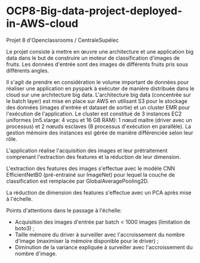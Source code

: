 # OCP8-Big-data-project-deployed-in-AWS-cloud
Projet 8 d'Openclassrooms / CentraleSupélec

Le projet consiste à mettre en œuvre une architecture et une application big data dans le but de construire un moteur de classification d'images de fruits.
Les données d'entrée sont des images de différents fruits pris sous différents angles.

Il s'agit de prendre en considération le volume important de données pour réaliser une application en pyspark à exécuter de manière distribuée dans le cloud sur une architecture big data.
L'architecture big data (concentrée sur le batch layer) est mise en place sur AWS en utilisant S3 pour le stockage des données (images d'entrée et dataset de sortie) et un cluster EMR pour l'exécution de l'application. Le cluster est constitué de 3 instances EC2 uniformes (m5.xlarge: 4 vcpu et 16 GB RAM): 1 nœud maitre (driver avec un processus) et 2 nœuds esclaves (8 processus d'exécution en parallèle). La gestion mémoire des instances est gérée de manière différenciée selon leur rôle.

L'application réalise l'acquisition des images et leur prétraitement comprenant l'extraction des features et la réduction de leur dimension.

L'extraction des features des images s'effectue avec le modèle CNN EfficientNetB0 (pré-entrainé sur ImageNet) pour lequel la couche de classification est remplacée par GlobalAveragePooling2D.

La réduction de dimension des features s'effectue avec un PCA après mise à l'échelle.

Points d'attentions dans le passage à l'échelle:
- Acquisition des images d'entrée par batch < 1000 images (limitation de boto3) ;
- Taille mémoire du driver à surveiller avec l'accroissement du nombre d'image (maximiser la mémoire disponible pour le driver) ;
- Diminution de la variance expliquée à surveiller avec l'accroissement du nombre d'image.
